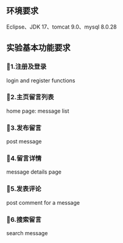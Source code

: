 ## 环境要求
Eclipse、JDK 17、tomcat 9.0、mysql 8.0.28
## 实验基本功能要求
### 🎯1.注册及登录
login and register functions

### 🎯2.主页留言列表                       
home page: message list

### 🎯3.发布留言  
post message

### 🎯4.留言详情                                                   
message details page

### 🎯5.发表评论                                      
post comment for a message

### 🎯6.搜索留言                             
search message
